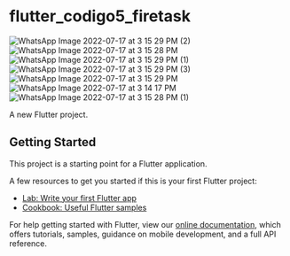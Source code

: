 # flutter_codigo5_firetask
![WhatsApp Image 2022-07-17 at 3 15 29 PM (2)](https://user-images.githubusercontent.com/65637566/179423393-9bca24ee-754b-4cc5-9ebb-37927bd2417e.jpeg)
![WhatsApp Image 2022-07-17 at 3 15 28 PM](https://user-images.githubusercontent.com/65637566/179423390-4614ac6a-5d8a-4140-b963-5c14cea86c7a.jpeg)
![WhatsApp Image 2022-07-17 at 3 15 29 PM (1)](https://user-images.githubusercontent.com/65637566/179423391-89559ade-3f11-43db-9f88-b2ef7187fda7.jpeg)
![WhatsApp Image 2022-07-17 at 3 15 29 PM (3)](https://user-images.githubusercontent.com/65637566/179423395-ca563563-1c5e-42cf-a9fe-eac9a2edbba7.jpeg)
![WhatsApp Image 2022-07-17 at 3 15 29 PM](https://user-images.githubusercontent.com/65637566/179423396-6bcb8adc-4ada-4c4c-913c-42b0b4828280.jpeg)
![WhatsApp Image 2022-07-17 at 3 14 17 PM](https://user-images.githubusercontent.com/65637566/179423397-945c1ef9-72b2-47e0-a8c0-eefc78192067.jpeg)
![WhatsApp Image 2022-07-17 at 3 15 28 PM (1)](https://user-images.githubusercontent.com/65637566/179423398-3e58dcf1-6d9e-4f1b-837a-d9e733c61a32.jpeg)

A new Flutter project.

## Getting Started

This project is a starting point for a Flutter application.

A few resources to get you started if this is your first Flutter project:

- [Lab: Write your first Flutter app](https://flutter.dev/docs/get-started/codelab)
- [Cookbook: Useful Flutter samples](https://flutter.dev/docs/cookbook)

For help getting started with Flutter, view our
[online documentation](https://flutter.dev/docs), which offers tutorials,
samples, guidance on mobile development, and a full API reference.
